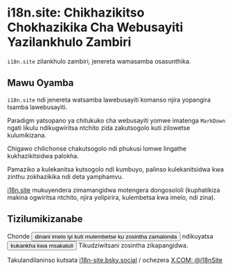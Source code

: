 # i18n.site: Chikhazikitso Chokhazikika Cha Webusayiti Yazilankhulo Zambiri

`i18n.site` zilankhulo zambiri, jenereta wamasamba osasunthika.

## Mawu Oyamba

`i18n.site` ndi jenereta watsamba lawebusayiti komanso njira yopangira tsamba lawebusayiti.

Paradigm yatsopano ya chitukuko cha webusayiti yomwe imatenga `MarkDown` ngati likulu ndikugwiritsa ntchito zida zakutsogolo kuti zilowetse kulumikizana.

Chigawo chilichonse chakutsogolo ndi phukusi lomwe lingathe kukhazikitsidwa palokha.

Pamaziko a kulekanitsa kutsogolo ndi kumbuyo, palinso kulekanitsidwa kwa zinthu zokhazikika ndi deta yamphamvu.

[i18n.site](/) mukuyendera zimamangidwa motengera dongosololi (kuphatikiza makina ogwiritsa ntchito, njira yolipirira, kulembetsa kwa imelo, ndi zina).

## Tizilumikizanabe

Chonde <button onclick="mailsub()">dinani imelo iyi kuti mulembetse ku zosintha zamalonda</button> ndikuyatsa <button onclick="webpush()">kukankha kwa msakatuli</button> Tikudziwitsani zosintha zikapangidwa.

Takulandilaninso kutsata [i18n-site.bsky.social](https://bsky.app/profile/i18n-site.bsky.social) / ochezera [X.COM: @i18nSite](https://x.com/i18nSite)